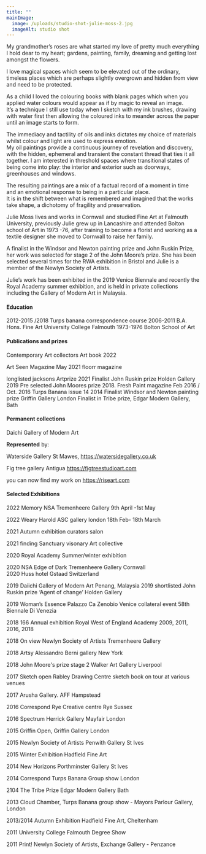 ```yaml
---
title: ""
mainImage:
  image: /uploads/studio-shot-julie-moss-2.jpg
  imageAlt: studio shot
---
```

My grandmother’s roses are what started my love of pretty much everything I hold dear to my heart; gardens, painting, family, dreaming and getting lost amongst the flowers.

I love magical spaces which seem to be elevated out of the ordinary, timeless places which are perhaps slightly overgrown and hidden from view and need to be protected.

As a child I loved the colouring books with blank pages which when you applied water colours would appear as if by magic to reveal an image.\
It’s a technique I still use today when I sketch with my ink brushes, drawing with water first then allowing the coloured inks to meander across the paper until an image starts to form.

The immediacy and tactility of oils and inks dictates my choice of materials whilst colour and light are used to express emotion.\
My oil paintings provide a continuous journey of revelation and discovery, with the hidden, ephemeral and transient the constant thread that ties it all together. I am interested in threshold spaces where transitional states of being come into play: the interior and exterior such as doorways, greenhouses and windows.

The resulting paintings are a mix of a factual record of a moment in time and an emotional response to being in a particular place.\
It is in the shift between what is remembered and imagined that the works take shape, a dichotomy of fragility and preservation.

Julie Moss lives and works in Cornwall and studied Fine Art at Falmouth University, previously Julie grew up in Lancashire and attended Bolton school of Art in 1973 -76, after training to become a florist and working as a textile designer she moved to Cornwall to raise her family. 

A finalist in the Windsor and Newton painting prize and John Ruskin Prize, her work was selected for stage 2 of the John Moore’s prize. She has been selected several times for the RWA exhibition in Bristol and Julie is a member of the Newlyn Society of Artists. 

Julie’s work has been exhibited in the 2019 Venice Biennale and recently the Royal Academy summer exhibition, and is held in private collections including the Gallery of Modern Art in Malaysia.

#### Education

2012-2015 /2018  Turps banana correspondence course 
2006-2011  B.A. Hons. Fine Art University College Falmouth
1973-1976 Bolton School of Art

#### Publications and prizes

Contemporary Art collectors Art book 2022

Art Seen Magazine May 2021                                                                                                                                   floorr magazine 

longlisted jacksons Artprize 2021                                                                                                                           Finalist John Ruskin prize Holden Gallery 2019                                                                                                          Pre selected John Moores prize 2018.                                                                                                                               Fresh Paint magazine Feb 2016 / Oct. 2016
Turps Banana issue 14 2014                                                                                                                                     Finalist Windsor and Newton painting prize Griffin Gallery London 
Finalist in Tribe prize, Edgar Modern Gallery, Bath

#### Permanent collections

Daichi Gallery of Modern Art

**Represented** by: 

Waterside Gallery St Mawes,  <https://watersidegallery.co.uk>

Fig tree gallery Antigua <https://figtreestudioart.com>

you can now find my work on <https://riseart.com>

#### Selected Exhibitions

2022 Memory NSA Tremenheere Gallery 9th April -1st May

2022 Weary Harold ASC gallery london 18th Feb- 18th March

2021 Autumn exhibition curators salon 

2021 finding Sanctuary visonary Art collective

2020 Royal Academy Summer/winter exhibition

2020 NSA Edge of Dark Tremenheere Gallery Cornwall \
2020 Huss hotel Gstaad Switzerland 

2019  Daiichi Gallery of Modern Art Penang, Malaysia 
2019 shortlisted John Ruskin prize ‘Agent of change’ Holden Gallery 

2019 Woman’s  Essence Palazzo Ca Zenobio Venice collateral event 58th Biennale Di Venezia 

2018 166 Annual exhibition Royal West of England Academy 2009, 2011, 2016, 2018

2018 On view Newlyn Society of Artists  Tremenheere Gallery 

2018 Artsy Alessandro Berni gallery New York

2018 John Moore's prize stage 2 Walker Art Gallery Liverpool

2017  Sketch open Rabley Drawing Centre  sketch book on tour at various venues

2017 Arusha Gallery. AFF Hampstead 

2016 Correspond Rye Creative centre Rye Sussex 

2016 Spectrum   Herrick Gallery Mayfair London 

2015  Griffin Open, Griffin Gallery  London 

2015 Newlyn Society of Artists Penwith Gallery St Ives

2015 Winter Exhibition Hadfield Fine Art 

2014 New Horizons  Porthminster Gallery St Ives

2014 Correspond   Turps Banana Group show  London 

2104  The Tribe Prize    Edgar Modern Gallery   Bath 

2013 Cloud Chamber, Turps Banana group show - Mayors Parlour Gallery, London 

2013/2014 Autumn Exhibition Hadfield Fine Art, Cheltenham

2011 University College Falmouth Degree Show

2011 Print! Newlyn Society of Artists, Exchange Gallery - Penzance